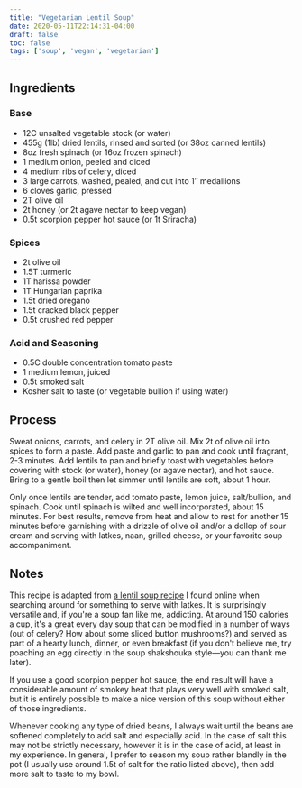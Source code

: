 ```yaml
---
title: "Vegetarian Lentil Soup"
date: 2020-05-11T22:14:31-04:00
draft: false
toc: false
tags: ['soup', 'vegan', 'vegetarian']
---
```


## Ingredients

### Base

- 12C unsalted vegetable stock (or water)
- 455g (1lb) dried lentils, rinsed and sorted (or 38oz canned lentils)
- 8oz fresh spinach (or 16oz frozen spinach)
- 1 medium onion, peeled and diced
- 4 medium ribs of celery, diced
- 3 large carrots, washed, pealed, and cut into 1&Prime; medallions
- 6 cloves garlic, pressed
- 2T olive oil
- 2t honey (or 2t agave nectar to keep vegan)
- 0.5t scorpion pepper hot sauce (or 1t Sriracha)

### Spices

- 2t olive oil
- 1.5T turmeric
- 1T harissa powder
- 1T Hungarian paprika
- 1.5t dried oregano
- 1.5t cracked black pepper
- 0.5t crushed red pepper

### Acid and Seasoning

- 0.5C double concentration tomato paste
- 1 medium lemon, juiced
- 0.5t smoked salt
- Kosher salt to taste (or vegetable bullion if using water)

## Process

Sweat onions, carrots, and celery in 2T olive oil. Mix 2t of olive oil into
spices to form a paste. Add paste and garlic to pan and cook until fragrant,
2-3 minutes. Add lentils to pan and briefly toast with vegetables before
covering with stock (or water), honey (or agave nectar), and hot sauce. Bring
to a gentle boil then let simmer until lentils are soft, about 1 hour.

Only once lentils are tender, add tomato paste, lemon juice, salt/bullion, and
spinach. Cook until spinach is wilted and well incorporated, about 15 minutes.
For best results, remove from heat and allow to rest for another 15 minutes
before garnishing with a drizzle of olive oil and/or a dollop of sour cream and
serving with latkes, naan, grilled cheese, or your favorite soup accompaniment.

## Notes

This recipe is adapted from [a lentil soup recipe] I found online when
searching around for something to serve with latkes. It is surprisingly
versatile and, if you're a soup fan like me, addicting. At around 150 calories
a cup, it's a great every day soup that can be modified in a number of ways
(out of celery? How about some sliced button mushrooms?) and served as part of
a hearty lunch, dinner, or even breakfast (if you don't believe me, try
poaching an egg directly in the soup shakshouka style&mdash;you can thank me
later).

If you use a good scorpion pepper hot sauce, the end result will have a
considerable amount of smokey heat that plays very well with smoked salt, but
it is entirely possible to make a nice version of this soup without either of
those ingredients.

Whenever cooking any type of dried beans, I always wait until the beans are
softened completely to add salt and especially acid. In the case of salt this
may not be strictly necessary, however it is in the case of acid, at least in
my experience. In general, I prefer to season my soup rather blandly in the pot
(I usually use around 1.5t of salt for the ratio listed above), then add more
salt to taste to my bowl.

[a lentil soup recipe]: https://www.jewishboston.com/but-what-do-i-serve-with-the-latkes/
